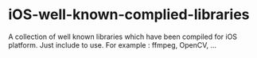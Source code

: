 # iOS-well-known-complied-libraries
A collection of well known libraries which have been compiled for iOS platform. Just include to use. For example : ffmpeg, OpenCV, ...

